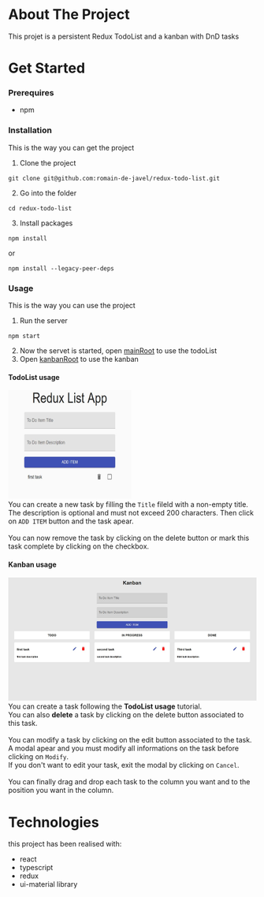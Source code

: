 # About The Project
This projet is a persistent Redux TodoList and a kanban with DnD tasks
# Get Started
### Prerequires
* npm

### Installation
This is the way you can get the project
1. Clone the project
```
git clone git@github.com:romain-de-javel/redux-todo-list.git
```
2. Go into the folder
```
cd redux-todo-list
```
3. Install packages
```
npm install
```
or 
```
npm install --legacy-peer-deps
```

### Usage
This is the way you can use the project
1. Run the server
```
npm start
```
2. Now the servet is started, open [mainRoot](http://localhost:3000) to use the todoList
3. Open [kanbanRoot](http://localhost:3000/tasks) to use the kanban

#### TodoList usage
<img style="align:center" src="Capture2.JPG" alt="List" width="250" height="220" ></img><br/>
You can create a new task by filling the `Title` fileld with a non-empty title. The description is optional and must not exceed 200 characters. Then click on `ADD ITEM` button and the task apear. <br/><br/>
You can now remove the task by clicking on the delete button or mark this task complete by clicking on the checkbox.<br/>

#### Kanban usage
<img style="align: center" src="Capture1.JPG" alt="Kanban" width="550" height="250"></img><br/>
You can create a task following the **TodoList usage** tutorial.<br/>
You can also **delete** a task by clicking on the delete button associated to this task.<br/><br/>
You can modify a task by clicking on the edit button associated to the task. A modal apear and you must modify all informations on the task before clicking on `Modify`.<br/>
If you don't want to edit your task, exit the modal by clicking on `Cancel`.<br/><br/>
You can finally drag and drop each task to the column you want and to the position you want in the column.


# Technologies
this project has been realised with:<br/>
* react
* typescript
* redux
* ui-material library
